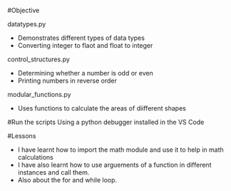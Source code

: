 #Objective

datatypes.py
- Demonstrates different types of data types
- Converting integer to flaot and float to integer


control_structures.py
- Determining whether a number is odd or even
- Printing numbers in reverse order


modular_functions.py
- Uses functions to calculate the areas of diifferent shapes


#Run the scripts
Using a python debugger installed in the VS Code


#Lessons
- I have learnt how to import the math module and use it to help in math calculations
- I have also learnt how to use arguements of a function in different instances and call them.
- Also about the for and while loop.
